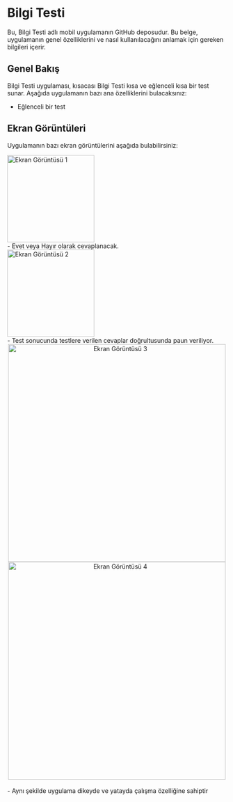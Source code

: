 # Bilgi Testi

Bu, Bilgi Testi adlı mobil uygulamanın GitHub deposudur. Bu belge, uygulamanın genel özelliklerini ve nasıl kullanılacağını anlamak için gereken bilgileri içerir.

## Genel Bakış

Bilgi Testi uygulaması, kısacası Bilgi Testi kısa ve eğlenceli kısa bir test sunar. Aşağıda uygulamanın bazı ana özelliklerini bulacaksınız:

- Eğlenceli bir test

## Ekran Görüntüleri

Uygulamanın bazı ekran görüntülerini aşağıda bulabilirsiniz:

<img src="https://github.com/HakanOzsoyler/bilgi_testi/assets/77840330/c6db3e3a-3bc2-4166-b993-ea079690a7b3" width="200" alt="Ekran Görüntüsü 1">
<br>
- Evet veya Hayır olarak cevaplanacak.
<br>
<img src="https://github.com/HakanOzsoyler/bilgi_testi/assets/77840330/d3c2b224-a1ab-48cf-be43-cf991cd023d8" width="200" alt="Ekran Görüntüsü 2">
<br>
- Test sonucunda testlere verilen cevaplar doğrultusunda paun veriliyor.
<br>
<div align="center">
<img src="https://github.com/HakanOzsoyler/bilgi_testi/assets/77840330/46ec6d18-9640-47f4-bb2a-fff7c9c46ac3" width="500" alt="Ekran Görüntüsü 3">
<img src="https://github.com/HakanOzsoyler/bilgi_testi/assets/77840330/9b9de568-611a-4ce7-bf80-a7b38d3ece30" width="500" alt="Ekran Görüntüsü 4">
</div>
<br>
- Aynı şekilde uygulama dikeyde ve yatayda çalışma özelliğine sahiptir
